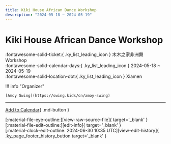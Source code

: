 ```yaml
---
title: Kiki House African Dance Workshop
description: "2024-05-18 ~ 2024-05-19"
---
```


# Kiki House African Dance Workshop 

:fontawesome-solid-ticket:{ .ky_list_leading_icon } 木木之家非洲舞 Workshop  
:fontawesome-solid-calendar-days:{ .ky_list_leading_icon } 2024-05-18 ~ 2024-05-19  
:fontawesome-solid-location-dot:{ .ky_list_leading_icon } Xiamen  

!!! info "Organizer"

    [Amoy Swing](https://swing.kids/cn/amoy-swing)  

---

[Add to Calendar](https://swing.news/ics/en/2024/cn/xiamen-kiki-house-african-dance-workshop-2024.ics){ .md-button }

<div class="ky_page_footer" markdown>
<div class="ky_page_footer_trailing" markdown="span">
[:material-file-eye-outline:][view-raw-source-file]{ target='_blank' }
[:material-file-edit-outline:][edit-info]{ target='_blank' }
</div>
<div class="ky_page_footer_leading" markdown="span">
[:material-clock-edit-outline: 2024-06-30 10:35 UTC][view-edit-history]{ .ky_page_footer_history_button target='_blank' }
</div>
</div>

[view-raw-source-file]: https://github.com/swingdance/events/blob/main/2024/cn/xiamen-kiki-house-african-dance-workshop-2024.json "View Raw Source File"
[edit-info]: https://github.com/swingdance/events/issues/new?assignees=&labels=update+event&projects=&template=03-update_entity.yml&title=%5B2024%2Fcn%5D%20Kiki%20House%20African%20Dance%20Workshop&region=cn&year=2024&id=xiamen-kiki-house-african-dance-workshop-2024&name=Kiki%20House%20African%20Dance%20Workshop&org_id=amoy-swing "Edit Info"

[view-edit-history]: https://github.com/swingdance/events/commits/main/2024/cn/xiamen-kiki-house-african-dance-workshop-2024.json "View Edit History"

